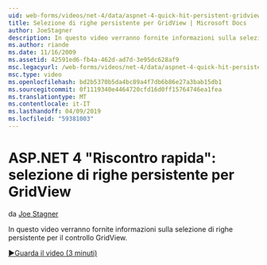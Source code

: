 ```yaml
---
uid: web-forms/videos/net-4/data/aspnet-4-quick-hit-persistent-gridview-row-selection
title: Selezione di righe persistente per GridView | Microsoft Docs
author: JoeStagner
description: In questo video verranno fornite informazioni sulla selezione di righe persistente per il controllo GridView.
ms.author: riande
ms.date: 11/16/2009
ms.assetid: 42591ed6-fb4a-462d-ad7d-3e95dc628af9
msc.legacyurl: /web-forms/videos/net-4/data/aspnet-4-quick-hit-persistent-gridview-row-selection
msc.type: video
ms.openlocfilehash: bd2b5370b5da4bc89a4f7db6b86e27a3bab15db1
ms.sourcegitcommit: 0f1119340e4464720cfd16d0ff15764746ea1fea
ms.translationtype: MT
ms.contentlocale: it-IT
ms.lasthandoff: 04/09/2019
ms.locfileid: "59381003"
---
```

# <a name="aspnet-4-quick-hit--persistent-gridview-row-selection"></a>ASP.NET 4 "Riscontro rapida": selezione di righe persistente per GridView

da [Joe Stagner](https://github.com/JoeStagner)

In questo video verranno fornite informazioni sulla selezione di righe persistente per il controllo GridView. 

[&#9654;Guarda il video (3 minuti)](https://channel9.msdn.com/Blogs/ASP-NET-Site-Videos/aspnet-4-quick-hit-persistent-gridview-row-selection)
